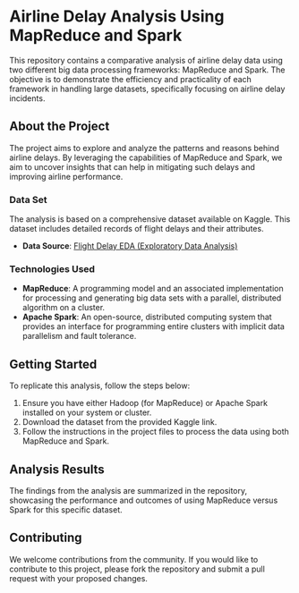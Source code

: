 # Airline Delay Analysis Using MapReduce and Spark

This repository contains a comparative analysis of airline delay data using two different big data processing frameworks: MapReduce and Spark. The objective is to demonstrate the efficiency and practicality of each framework in handling large datasets, specifically focusing on airline delay incidents.

## About the Project

The project aims to explore and analyze the patterns and reasons behind airline delays. By leveraging the capabilities of MapReduce and Spark, we aim to uncover insights that can help in mitigating such delays and improving airline performance.

### Data Set

The analysis is based on a comprehensive dataset available on Kaggle. This dataset includes detailed records of flight delays and their attributes.

- **Data Source**: [Flight Delay EDA (Exploratory Data Analysis)](https://www.kaggle.com/code/adveros/flight-delay-eda-exploratory-data-analysis/notebook)

### Technologies Used

- **MapReduce**: A programming model and an associated implementation for processing and generating big data sets with a parallel, distributed algorithm on a cluster.
- **Apache Spark**: An open-source, distributed computing system that provides an interface for programming entire clusters with implicit data parallelism and fault tolerance.

## Getting Started

To replicate this analysis, follow the steps below:

1. Ensure you have either Hadoop (for MapReduce) or Apache Spark installed on your system or cluster.
2. Download the dataset from the provided Kaggle link.
3. Follow the instructions in the project files to process the data using both MapReduce and Spark.

## Analysis Results

The findings from the analysis are summarized in the repository, showcasing the performance and outcomes of using MapReduce versus Spark for this specific dataset.

## Contributing

We welcome contributions from the community. If you would like to contribute to this project, please fork the repository and submit a pull request with your proposed changes.


